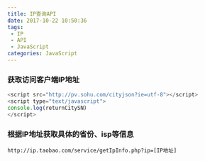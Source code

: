 ```yaml
---
title: IP查询API
date: 2017-10-22 10:50:36
tags:
 - IP
 - API
 - JavaScript
categories: JavaScript
---
```


### 获取访问客户端IP地址

```javascript
<script src="http://pv.sohu.com/cityjson?ie=utf-8"></script>
<script type="text/javascript">
console.log(returnCitySN)
</script>
```

### 根据IP地址获取具体的省份、isp等信息
```
http://ip.taobao.com/service/getIpInfo.php?ip=[IP地址]
```